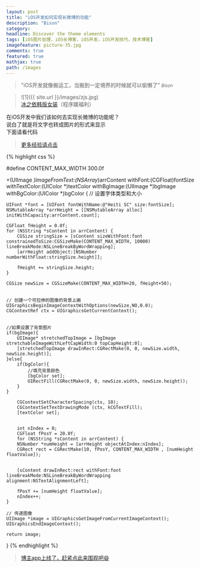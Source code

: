 ```yaml
---
layout: post
title: "iOS开发如何实现长微博的功能"
description: "Bison"
category: 
headline: Discover the theme elements
tags: [iOS图片处理，iOS长博客，iOS开发，iOS开发技巧，技术博客]
imagefeature: picture-35.jpg
comments: true
featured: true
mathjax: true
path: /images
---
```


>&quot;iOS开发就像搬运工，当搬到一定境界的时候就可以偷懒了&quot;
><small><cite title="Plato">Bison</cite></small>

>![1]({{ site.url }}/images/zjs.jpg)<br>
>[冰之依韩版女装](http://allluckly.taobao.com/)（程序媛福利）

在iOS开发中我们该如何去实现长微博的功能呢？<br>
说白了就是将文字也转成图片的形式来显示<br>
下面请看代码<br>

 > [更多经验请点击](http://www.allluckly.cn/) 


{% highlight css %}

#define CONTENT_MAX_WIDTH   300.0f

+(UIImage *)imageFromText:(NSArray*)arrContent withFont:(CGFloat)fontSize withTextColor:(UIColor *)textColor withBgImage:(UIImage *)bgImage withBgColor:(UIColor *)bgColor
{
// 设置字体类型和大小

    UIFont *font = [UIFont fontWithName:@"Heiti SC" size:fontSize];
    NSMutableArray *arrHeight = [[NSMutableArray alloc] initWithCapacity:arrContent.count];

    CGFloat fHeight = 0.0f;
    for (NSString *sContent in arrContent) {
        CGSize stringSize = [sContent sizeWithFont:font constrainedToSize:CGSizeMake(CONTENT_MAX_WIDTH, 10000) lineBreakMode:NSLineBreakByWordWrapping];
        [arrHeight addObject:[NSNumber numberWithFloat:stringSize.height]];

        fHeight += stringSize.height;
    }

    CGSize newSize = CGSizeMake(CONTENT_MAX_WIDTH+20, fHeight+50);


    // 创建一个可拉伸的图像的背景上画
    UIGraphicsBeginImageContextWithOptions(newSize,NO,0.0);
    CGContextRef ctx = UIGraphicsGetCurrentContext();


    //如果设置了背景图片
    if(bgImage){
        UIImage* stretchedTopImage = [bgImage stretchableImageWithLeftCapWidth:0 topCapHeight:0];
        [stretchedTopImage drawInRect:CGRectMake(0, 0, newSize.width, newSize.height)];
    }else{
        if(bgColor){
            //填充背景颜色
            [bgColor set];
            UIRectFill(CGRectMake(0, 0, newSize.width, newSize.height));
        }
    }

        CGContextSetCharacterSpacing(ctx, 10);
        CGContextSetTextDrawingMode (ctx, kCGTextFill);
        [textColor set];


        int nIndex = 0;
        CGFloat fPosY = 20.0f;
        for (NSString *sContent in arrContent) {
        NSNumber *numHeight = [arrHeight objectAtIndex:nIndex];
        CGRect rect = CGRectMake(10, fPosY, CONTENT_MAX_WIDTH , [numHeight floatValue]);


        [sContent drawInRect:rect withFont:font lineBreakMode:NSLineBreakByWordWrapping alignment:NSTextAlignmentLeft];

        fPosY += [numHeight floatValue];
        nIndex++;
    }

    // 传递图像
    UIImage *image = UIGraphicsGetImageFromCurrentImageContext();
    UIGraphicsEndImageContext();

    return image;

}
{% endhighlight %}
<br>
> [博主app上线了，赶紧点此来围观吧😄](https://itunes.apple.com/us/app/it-blog-zi-xueios-kai-fa-jin/id1067787090?l=zh&ls=1&mt=8)<br>
